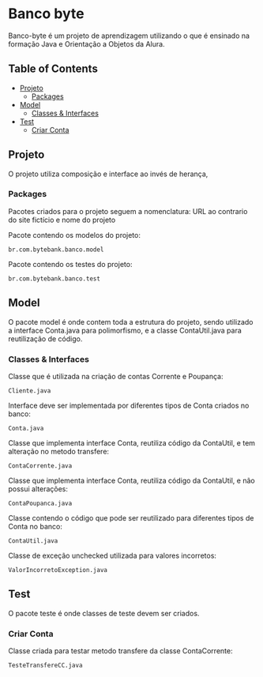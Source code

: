 # Banco byte

Banco-byte é um projeto de aprendizagem utilizando o que é 
ensinado na formação Java e Orientação a Objetos da Alura.

## Table of Contents

- [Projeto](#projeto)
  + [Packages](#packages)
- [Model](#model)
  + [Classes & Interfaces](#classes--interfaces)
- [Test](#test)
  + [Criar Conta](#criar-conta)

  
## Projeto

O projeto utiliza composição e interface ao invés de herança,
  
### Packages
  
Pacotes criados para o projeto seguem a nomenclatura:
URL ao contrario do site fictício e nome do projeto
  
Pacote contendo os modelos do projeto:

```br.com.bytebank.banco.model```

Pacote contendo os testes do projeto:

```br.com.bytebank.banco.test```

## Model

O pacote model é onde contem toda a estrutura do projeto, sendo
utilizado a interface Conta.java para polimorfismo, e a classe 
ContaUtil.java para reutilização de código.

### Classes & Interfaces

Classe que é utilizada na criação de contas Corrente e Poupança:

```Cliente.java```

Interface deve ser implementada por diferentes tipos de Conta
criados no banco:

```Conta.java```

Classe que implementa interface Conta, reutiliza código da
ContaUtil, e tem alteração no metodo transfere:

```ContaCorrente.java```

Classe que implementa interface Conta, reutiliza código da
ContaUtil, e não possui alterações:

```ContaPoupanca.java```

Classe contendo o código que pode ser reutilizado para diferentes
tipos de Conta no banco:

```ContaUtil.java```

Classe de exceção unchecked utilizada para valores incorretos:

```ValorIncorretoException.java```

## Test

O pacote teste é onde classes de teste devem ser criados.

### Criar Conta

Classe criada para testar metodo transfere da classe ContaCorrente:

```TesteTransfereCC.java```


  
  
